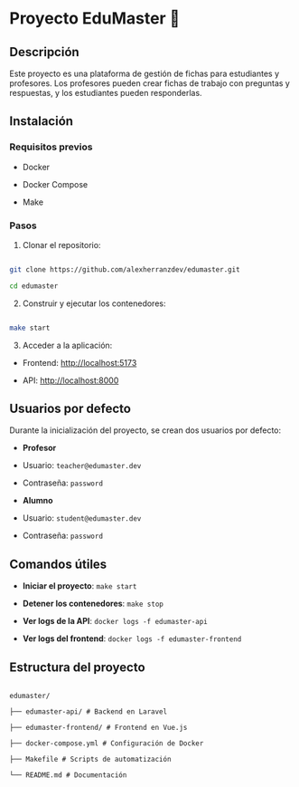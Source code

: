 # Proyecto EduMaster 🚀

## Descripción

Este proyecto es una plataforma de gestión de fichas para estudiantes y profesores. Los profesores pueden crear fichas de trabajo con preguntas y respuestas, y los estudiantes pueden responderlas.

## Instalación

### Requisitos previos

- Docker

- Docker Compose

- Make

### Pasos

1. Clonar el repositorio:

```bash

git clone https://github.com/alexherranzdev/edumaster.git

cd edumaster

```

2. Construir y ejecutar los contenedores:

```bash

make start

```

3. Acceder a la aplicación:

- Frontend: [http://localhost:5173](http://localhost:5173)

- API: [http://localhost:8000](http://localhost:8000)

## Usuarios por defecto

Durante la inicialización del proyecto, se crean dos usuarios por defecto:

- **Profesor**

- Usuario: `teacher@edumaster.dev`

- Contraseña: `password`

- **Alumno**

- Usuario: `student@edumaster.dev`

- Contraseña: `password`

## Comandos útiles

- **Iniciar el proyecto**: `make start`

- **Detener los contenedores**: `make stop`

- **Ver logs de la API**: `docker logs -f edumaster-api`

- **Ver logs del frontend**: `docker logs -f edumaster-frontend`

## Estructura del proyecto

```

edumaster/

├── edumaster-api/ # Backend en Laravel

├── edumaster-frontend/ # Frontend en Vue.js

├── docker-compose.yml # Configuración de Docker

├── Makefile # Scripts de automatización

└── README.md # Documentación

```
